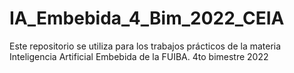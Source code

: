 # IA_Embebida_4_Bim_2022_CEIA
Este repositorio se utiliza para los trabajos prácticos de la materia Inteligencia Artificial Embebida de la FUIBA. 4to bimestre 2022
